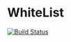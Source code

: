 # WhiteList

[![Build Status](https://travis-ci.com/The-Poolz/WhiteList.svg?branch=master)](https://travis-ci.com/The-Poolz/WhiteList)


